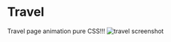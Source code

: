 # Travel
Travel page animation pure CSS!!!
![travel screenshot](https://user-images.githubusercontent.com/124524999/226584783-92a27544-8407-4801-822a-5a4d8381dc54.png)

